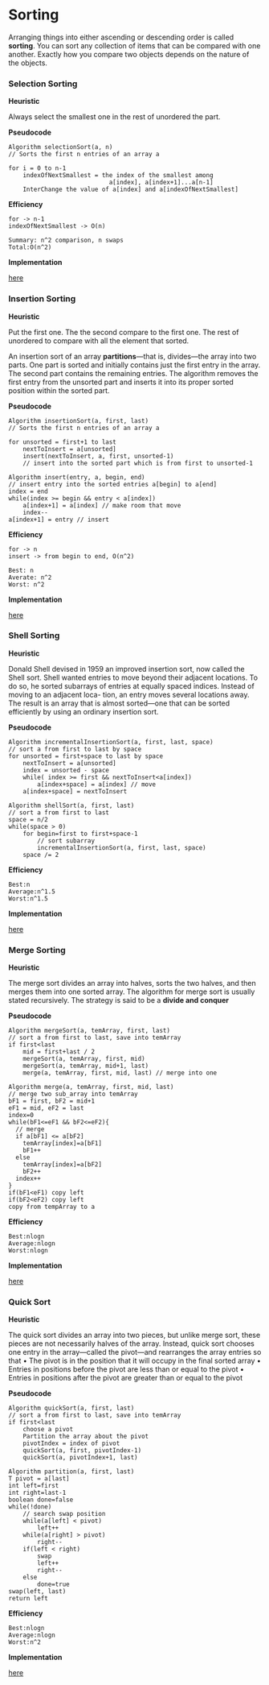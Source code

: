 # Sorting

Arranging things into either ascending or descending order is called **sorting**. You can sort any collection of items that can be compared with one another. Exactly how you compare two objects depends on the nature of the objects.

### Selection Sorting

**Heuristic**

Always select the smallest one in the rest of unordered the part.

**Pseudocode**

```
Algorithm selectionSort(a, n)
// Sorts the first n entries of an array a

for i = 0 to n-1
	indexOfNextSmallest = the index of the smallest among 
							a[index], a[index+1]...a[n-1]
	InterChange the value of a[index] and a[indexOfNextSmallest]
```

**Efficiency**

```
for -> n-1
indexOfNextSmallest -> O(n)

Summary: n^2 comparison, n swaps
Total:O(n^2)
```

**Implementation**

[here](https://github.com/tomgu1991/Interview_pre/tree/master/source/helloworld/src/com/tomgu/algorithm/sorting/selection)

### Insertion Sorting

**Heuristic**

Put the first one. The the second compare to the first one. The rest of unordered to compare with all the element that sorted.

An insertion sort of an array **partitions**—that is, divides—the array into two parts. One part is sorted and initially contains just the first entry in the array. The second part contains the remaining entries. The algorithm removes the first entry from the unsorted part and inserts it into its proper sorted position within the sorted part.

**Pseudocode**

```
Algorithm insertionSort(a, first, last)
// Sorts the first n entries of an array a

for unsorted = first+1 to last
	nextToInsert = a[unsorted]
	insert(nextToInsert, a, first, unsorted-1)
	// insert into the sorted part which is from first to unsorted-1
```

```
Algorithm insert(entry, a, begin, end)
// insert entry into the sorted entries a[begin] to a[end]
index = end
while(index >= begin && entry < a[index])
	a[index+1] = a[index] // make room that move
	index--
a[index+1] = entry // insert
```

**Efficiency**

```
for -> n
insert -> from begin to end, O(n^2)

Best: n
Averate: n^2
Worst: n^2
```

**Implementation**

[here](https://github.com/tomgu1991/Interview_pre/tree/master/source/helloworld/src/com/tomgu/algorithm/sorting/insertion)

### Shell Sorting

**Heuristic**

Donald Shell devised in 1959 an improved insertion sort, now called the Shell sort. Shell wanted entries to move beyond their adjacent locations. To do so, he sorted subarrays of entries at equally spaced indices. Instead of moving to an adjacent loca- tion, an entry moves several locations away. The result is an array that is almost sorted—one that can be sorted efficiently by using an ordinary insertion sort.

**Pseudocode**

```
Algorithm incrementalInsertionSort(a, first, last, space)
// sort a from first to last by space 
for unsorted = first+space to last by space
	nextToInsert = a[unsorted]
	index = unsorted - space
	while( index >= first && nextToInsert<a[index])
		a[index+space] = a[index] // move
	a[index+space] = nextToInsert
```

```
Algorithm shellSort(a, first, last)
// sort a from first to last
space = n/2
while(space > 0)
	for begin=first to first+space-1
		// sort subarray
		incrementalInsertionSort(a, first, last, space)
	space /= 2
```

**Efficiency**

```
Best:n
Average:n^1.5
Worst:n^1.5
```

**Implementation**

[here](https://github.com/tomgu1991/Interview_pre/tree/master/source/helloworld/src/com/tomgu/algorithm/sorting/shell)

### Merge Sorting

**Heuristic**

The merge sort divides an array into halves, sorts the two halves, and then merges them into one sorted array. The algorithm for merge sort is usually stated recursively.  The strategy is said to be a **divide and conquer**

**Pseudocode**

```
Algorithm mergeSort(a, temArray, first, last)
// sort a from first to last, save into temArray
if first<last
	mid = first+last / 2
	mergeSort(a, temArray, first, mid)
	mergeSort(a, temArray, mid+1, last)
	merge(a, temArray, first, mid, last) // merge into one
```

```
Algorithm merge(a, temArray, first, mid, last)
// merge two sub_array into temArray
bF1 = first, bF2 = mid+1
eF1 = mid, eF2 = last
index=0
while(bF1<=eF1 && bF2<=eF2){
  // merge
  if a[bF1] <= a[bF2]
  	temArray[index]=a[bF1]
  	bF1++
  else
  	temArray[index]=a[bF2]
  	bF2++
  index++
}
if(bF1<eF1) copy left
if(bF2<eF2) copy left
copy from tempArray to a
```

**Efficiency**

```
Best:nlogn
Average:nlogn
Worst:nlogn
```

**Implementation**

[here](https://github.com/tomgu1991/Interview_pre/tree/master/source/helloworld/src/com/tomgu/algorithm/sorting/merge)

### Quick Sort

**Heuristic**

The quick sort divides an array into two pieces, but unlike merge sort, these pieces are not necessarily halves of the array. Instead, quick sort chooses one entry in the array—called the pivot—and rearranges the array entries so that
• The pivot is in the position that it will occupy in the final sorted array 
• Entries in positions before the pivot are less than or equal to the pivot 
• Entries in positions after the pivot are greater than or equal to the pivot

**Pseudocode**

```
Algorithm quickSort(a, first, last)
// sort a from first to last, save into temArray
if first<last
	choose a pivot
	Partition the array about the pivot
	pivotIndex = index of pivot
	quickSort(a, first, pivotIndex-1)
	quickSort(a, pivotIndex+1, last)
```

```
Algorithm partition(a, first, last)
T pivot = a[last]
int left=first
int right=last-1
boolean done=false
while(!done)
	// search swap position
	while(a[left] < pivot)
		left++
	while(a[right] > pivot)
		right--
	if(left < right)
		swap
		left++
		right--
	else
		done=true
swap(left, last)
return left
```

**Efficiency**

```
Best:nlogn
Average:nlogn
Worst:n^2
```

**Implementation**

[here](https://github.com/tomgu1991/Interview_pre/tree/master/source/helloworld/src/com/tomgu/algorithm/sorting/quick)

### 